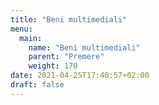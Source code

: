 ```yaml
---
title: "Beni multimediali"
menu:
  main:
    name: "Beni multimediali"
    parent: "Premere"
    weight: 170
date: 2021-04-25T17:40:57+02:00
draft: false
---
```


